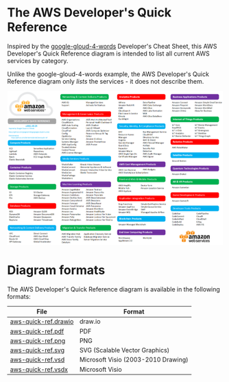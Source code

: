 # The AWS Developer's Quick Reference

Inspired by the [google-gloud-4-words](https://github.com/gregsramblings/google-cloud-4-words) Developer's Cheat Sheet, this AWS Developer's Quick Reference diagram is intended to list all current AWS services by category.

Unlike the google-gloud-4-words example, the AWS Developer's Quick Reference diagram only *lists* the services - it does not describe them.

![Image of AWS Developers Quick Reference diagram](aws-quick-ref.png)

# Diagram formats

The AWS Developer's Quick Reference diagram is available in the following formats:

| File   | Format |
|----------|----------|
| [aws-quick-ref.drawio](aws-quick-ref.drawio) |  draw.io |
| [aws-quick-ref.pdf](aws-quick-ref.pdf) |    PDF   |
| [aws-quick-ref.png](aws-quick-ref.png) |    PNG   |
| [aws-quick-ref.svg](aws-quick-ref.svg) | SVG (Scalable Vector Graphics) |
| [aws-quick-ref.vsd](aws-quick-ref.vsd) | Microsoft Visio (2003-2010 Drawing) |
| [aws-quick-ref.vsdx](aws-quick-ref.vsdx) | Microsoft Visio |
